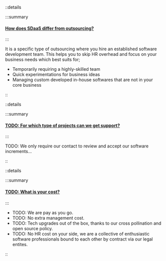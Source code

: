 ::details

:::summary

#### [How does SDaaS differ from outsourcing?]()

:::

It is a specific type of outsourcing where you hire an established software
development team. This helps you to skip HR overhead and focus on your business
needs which best suits for;

- Temporarily requiring a highly-skilled team
- Quick experimentations for business ideas
- Managing custom developed in-house softwares that are not in your core
  business

::

::details

:::summary

#### [TODO: For which type of projects can we get support?]()

:::

TODO: We only require our contact to review and accept our software
increments...

::

::details

:::summary

#### [TODO: What is your cost?]()

:::

- TODO: We are pay as you go.
- TODO: No extra management cost.
- TODO: Tech upgrades out of the box, thanks to our cross pollination and open
  source policy.
- TODO: No HR cost on your side, we are a collective of enthusiastic software
  professionals bound to each other by contract via our legal entites.

::
